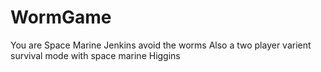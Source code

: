 # WormGame
You are Space Marine Jenkins avoid the worms
Also a two player varient survival mode with space marine Higgins
